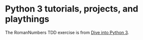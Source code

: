 # Python 3 tutorials, projects, and playthings  

The RomanNumbers TDD exercise is from [Dive into Python 3](http://histo.ucsf.edu/BMS270/diveintopython3-r802.pdf#page=243).
